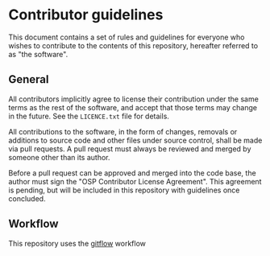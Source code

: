 Contributor guidelines
======================

This document contains a set of rules and guidelines for everyone who wishes
to contribute to the contents of this repository, hereafter referred to as
"the software".


General
-------
All contributors implicitly agree to license their contribution under the same
terms as the rest of the software, and accept that those terms may change in the
future.  See the `LICENCE.txt` file for details.

All contributions to the software, in the form of changes, removals or
additions to source code and other files under source control, shall be made
via pull requests.  A pull request must always be reviewed and merged by someone
other than its author.

Before a pull request can be approved and merged into the code base, the author 
must sign the "OSP Contributor License Agreement". This agreement is pending, but 
will be included in this repository with guidelines once concluded.


Workflow
--------
This repository uses the [gitflow](https://www.atlassian.com/git/tutorials/comparing-workflows/gitflow-workflow) 
workflow